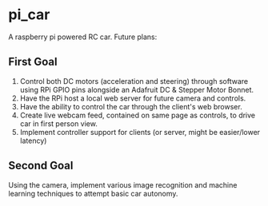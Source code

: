 # pi_car

A raspberry pi powered RC car. Future plans:

## First Goal

1. Control both DC motors (acceleration and steering) through software using RPi GPIO pins alongside an Adafruit DC & Stepper Motor Bonnet.
2. Have the RPi host a local web server for future camera and controls.
2. Have the ability to control the car through the client's web browser.
3. Create live webcam feed, contained on same page as controls, to drive car in first person view.
4. Implement controller support for clients (or server, might be easier/lower latency)

## Second Goal
Using the camera, implement various image recognition and machine learning techniques to attempt basic car autonomy. 

